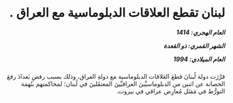 <h1 dir="rtl">لبنان تقطع العلاقات الدبلوماسية مع العراق .</h1>

<h5 dir="rtl">العام الهجري:  1414

الشهر القمري: ذو القعدة

العام الميلادي: 1994</h5>

<p dir="rtl">قرَّرَت دولة لُبنانَ قطعَ العَلاقات الدبلوماسية مع دولةِ العراق، وذلك بسبب رفضِ بَغدادَ رفعَ الحصانة عن اثنين من الدبلوماسيِّينَ العراقيِّينَ المعتقَلينَ في لُبنان؛ لمحاكمتهم بتُهمة التورُّط في مَقتَل مُعارِض عراقي في بيروت.</p></br>
